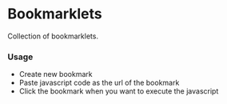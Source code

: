 # Bookmarklets

Collection of bookmarklets.

### Usage
* Create new bookmark
* Paste javascript code as the url of the bookmark
* Click the bookmark when you want to execute the javascript
